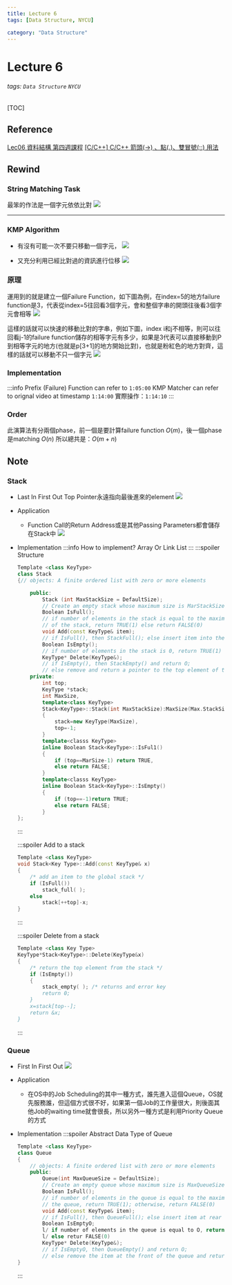 ```yaml
---
title: Lecture 6
tags: [Data Structure, NYCU]

category: "Data Structure"
---
```


# Lecture 6
<!-- more -->
###### tags: `Data Structure` `NYCU`
[TOC]

## Reference
[Lec06 資料結構 第四週課程](https://youtu.be/5HBMYNYYGZU)
[[C/C++] C/C++ 箭頭(->) 、點(.)、雙冒號(::) 用法](https://gist.github.com/LeeKLTW/e5004f2d7046d43676d0891af8a13ef7)

## Rewind

### String Matching Task
最笨的作法是一個字元依依比對
![](https://i.imgur.com/qwCSoNe.png)

---

### KMP Algorithm
* 有沒有可能一次不要只移動一個字元，
![](https://i.imgur.com/zNhwzCt.png)

* 又充分利用已經比對過的資訊進行位移
![](https://i.imgur.com/7uvOfzP.png)

### 原理
運用到的就是建立一個Failure Function，如下圖為例，在index=5的地方failure function是3，代表從index=5往回看3個字元，會和整個字串的開頭往後看3個字元會相等
![](https://i.imgur.com/k8auhgP.png)

這樣的話就可以快速的移動比對的字串，例如下圖，index i和j不相等，則可以往回看j-1的failure function儲存的相等字元有多少，如果是3代表可以直接移動到P到相等字元的地方(也就是p[3+1]的地方開始比對)，也就是粉紅色的地方對齊，這樣的話就可以移動不只一個字元
![](https://i.imgur.com/vrO4YnO.png)

### Implementation
:::info
Prefix (Failure) Function can refer to `1:05:00`
KMP Matcher can refer to orignal video at timestamp `1:14:00`
實際操作：`1:14:10`
:::

### Order
此演算法有分兩個phase，前一個是要計算failure function $O(m)$，後一個phase是matching $O(n)$
所以總共是：$O(m+n)$

## Note

### Stack
* Last In First Out
Top Pointer永遠指向最後進來的element
![](https://i.imgur.com/wFZMQXA.png)
* Application
    * Function Call的Return Address或是其他Passing Parameters都會儲存在Stack中
        ![](https://i.imgur.com/mvfzAgR.png)

* Implementation
    :::info
    How to implement? Array Or Link List
    :::
    :::spoiler Structure
    ```c++
    Template <class KeyType>
    class Stack
    {// objects: A finite ordered list with zero or more elements

        public:
            Stack (int MaxStackSize = DefaultSize);
            // Create an empty stack whose maximum size is MarStackSize
            Boolean IsFull();
            // if number of elements in the stack is equal to the maximum size
            // of the stack, return TRUE(1) else return FALSE(0)
            void Add(const KeyType& item);
            // if IsFull(), then StackFull(); else insert item into the top of the stack.
            Boolean IsEmpty();
            // if number of elements in the stack is 0, return TRUE(1) else return FALSE(0)
            KeyType* Delete(KeyType&);
            // if IsEmpty(), then StackEmpty() and return O;
            // else remove and return a pointer to the top element of the stack.
        private:
            int top;
            KeyType *stack;
            int MaxSize,
            template<class KeyType>
            Stack<KeyType>::Stack(int MaxStackSize):MaxSize(Max.StackSize)
            {
                stack=new KeyType(MaxSize),
                top=-1;
            }
            template<classs KeyType>
            inline Boolean Stack<KeyType>::IsFul1()
            {
                if (top==MarSize-1) return TRUE,
                else return FALSE;
            }
            template<classs KeyType>
            inline Boolean Stack<KeyType>::IsEmpty()
            {
                if (top==-1)return TRUE;
                else return FALSE;
            }
    };
    ```
    :::
    
    :::spoiler Add to a stack
    ```c++
    Template <class KeyType>
    void Stack<Key Type>::Add(const KeyType& x)
    {
        /* add an item to the global stack */
        if (IsFull())
            stack_full( );
        else
            stack[++top]-x;
    }
    ```
    :::

    :::spoiler Delete from a stack
    ```c++
    Template <class Key Type>
    KeyType*Stack<KeyType>::Delete(KeyType&x)
    {
        /* return the top element from the stack */
        if (IsEmpty())
        {
            stack_empty( ); /* returns and error key
            return 0;
        }
        x=stack[top--];
        return &x;
    }
    ```
    :::

### Queue
* First In First Out
![](https://i.imgur.com/MmC6x23.png)

* Application
    * 在OS中的Job Scheduling的其中一種方式，誰先進入這個Queue，OS就先服務誰，但這個方式很不好，如果第一個Job的工作量很大，則後面其他Job的waiting time就會很長，所以另外一種方式是利用Priority Queue的方式

* Implementation
    :::spoiler Abstract Data Type of Queue
    ```c++
    Template <class KeyType>
    class Queue
    {
        // objects: A finite ordered list with zero or more elements
        public:
            Queue(int MaxQueueSize = DefaultSize);
            // Create an empty queue whose maximum size is MaxQueueSize
            Boolean IsFull();
            // if number of elements in the queue is equal to the maximum size of
            // the queue, return TRUE(1); otherwise, return FALSE(0)
            void Add(const KeyType& item);
            // if IsFull(), then QueueFull(); else insert item at rear of the queue
            Boolean IsEmptyO;
            l/ if number of elements in the queue is equal to O, return TRUE(1)
            l/ else retur FALSE(0)
            KeyType* Delete(KeyType&);
            // if IsEmptyO, then QueueEmpty() and return O;
            // else remove the item at the front of the queue and return a pointer to it
    }
    ```
    :::